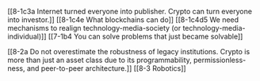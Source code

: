 [[8-1c3a Internet turned everyone into publisher. Crypto can turn everyone into investor.]]
[[8-1c4e What blockchains can do]]
[[8-1c4d5 We need mechanisms to realign technology-media-society (or technology-media-individual)]]
[[7-1b4 You can solve problems that just became solvable]]

[[8-2a Do not overestimate the robustness of legacy institutions. Crypto is more than just an asset class due to its programmability, permissionless-ness, and peer-to-peer architecture.]]
[[8-3 Robotics]]